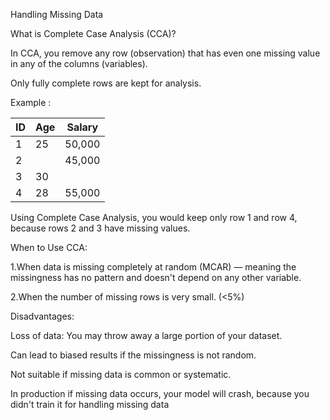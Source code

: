 Handling Missing Data

What is Complete Case Analysis (CCA)?

In CCA, you remove any row (observation) that has even one missing value in any of the columns (variables). 

Only fully complete rows are kept for analysis.

Example :

| ID | Age | Salary |
| -- | --- | ------ |
| 1  | 25  | 50,000 |
| 2  |     | 45,000 |
| 3  | 30  |        |
| 4  | 28  | 55,000 |

Using Complete Case Analysis, you would keep only row 1 and row 4, because rows 2 and 3 have missing values.


When to Use CCA:

1.When data is missing completely at random (MCAR) — meaning the missingness has no pattern and doesn't depend on any other variable.

2.When the number of missing rows is very small. (<5%)


Disadvantages:

Loss of data: You may throw away a large portion of your dataset.

Can lead to biased results if the missingness is not random.

Not suitable if missing data is common or systematic.

In production if missing data occurs, your model will crash, because you didn't train it for handling missing data

